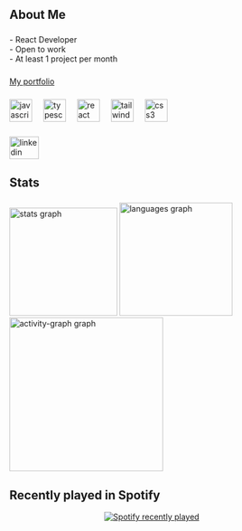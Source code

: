 <h2 align="left">About Me</h2>

###

<p align="left">- React Developer<br> - Open to work<br> - At least 1 project per month</p>

###

<p align="left"> <a href="https://potifolio-4n19o5drv-juses-projects.vercel.app" target="_blank"> My portfolio </a> </p>

###

<div align="left">
  <img src="https://cdn.jsdelivr.net/gh/devicons/devicon/icons/javascript/javascript-original.svg" height="40" alt="javascript logo"  />
  <img width="12" />
  <img src="https://cdn.jsdelivr.net/gh/devicons/devicon/icons/typescript/typescript-original.svg" height="40" alt="typescript logo"  />
  <img width="12" />
  <img src="https://cdn.jsdelivr.net/gh/devicons/devicon/icons/react/react-original.svg" height="40" alt="react logo"  />
  <img width="12" />
  <img src="https://cdn.jsdelivr.net/gh/devicons/devicon/icons/tailwindcss/tailwindcss-original-wordmark.svg" height="40" alt="tailwindcss logo"  />
  <img width="12" />
  <img src="https://cdn.jsdelivr.net/gh/devicons/devicon/icons/css3/css3-original.svg" height="40" alt="css3 logo"  />
</div>

###

<div align="left">
  <a href="https://www.linkedin.com/in/josé-italo/" target="_blank">
    <img src="https://raw.githubusercontent.com/maurodesouza/profile-readme-generator/master/src/assets/icons/social/linkedin/default.svg" width="52" height="40" alt="linkedin logo"  />
  </a>
</div>

###

<h2 align="left">Stats</h2>

###

<div align="left">
  <img src="https://github-readme-stats.vercel.app/api?username=JoseItaloP&hide_title=false&hide_rank=false&show_icons=true&include_all_commits=true&count_private=true&disable_animations=false&theme=radical&locale=en&hide_border=false&order=1&custom_title=My%20Stats" height="191" alt="stats graph"  />
  <img src="https://github-readme-stats.vercel.app/api/top-langs?username=JoseItaloP&locale=en&hide_title=false&layout=compact&card_width=320&langs_count=5&theme=radical&hide_border=false&order=2" height="200" alt="languages graph"  />
  <img src="https://github-readme-activity-graph.vercel.app/graph?username=JoseItaloP&radius=16&theme=redical&area=true&order=5" height="272" alt="activity-graph graph"  />
</div>

###

<h2 align="left">Recently played in Spotify</h2>

<div align="center">
  <a href="https://open.spotify.com/user/r9ne3ypiy5whavceuvthxqvcq">
    <img src="https://spotify-recently-played-readme.vercel.app/api?user=r9ne3ypiy5whavceuvthxqvcq&count=5" alt="Spotify recently played"  />
  </a>
</div>

###


